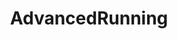---
title: AdvancedRunning
crosslinks:
- running
- youtubefactsbot
- tmsbmeta
- u_imguralbumbot
- artc
- youtubot
- xkcd
- dataisbeautiful
- Albuquerque
- funny
- TaylorSwift
- me_irl
- Fitness
- SubredditDrama
- bodyweightfitness
- '2013'
- trailrunning
- UnexpectedHamilton
- rarepuppers
- stagehands
---